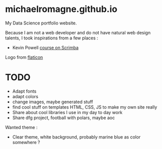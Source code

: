 # michaelromagne.github.io

My Data Science portfolio website.

Because I am not a web developer and do not have natural web design talents, I took inspirations from a few places : 
- Kevin Powell [course on Scrimba](https://scrimba.com/learn/portfolio)

Logo from [flaticon](https://www.flaticon.com/fr/)

# TODO

- Adapt fonts
- adapt colors
- change images, maybe generated stuff
- find cool stuff on templates HTML, CSS, JS to make my own site really
- Share about cool libraries I use in my day to day work
- Share dfg project, football with polars, maybe aoc

Wanted theme :

- Clear theme, white background, probably marine blue as color somewhere ?
